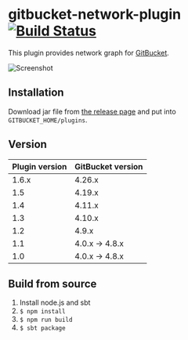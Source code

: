 # gitbucket-network-plugin [![Build Status](https://travis-ci.org/mrkm4ntr/gitbucket-network-plugin.svg?branch=master)](https://travis-ci.org/mrkm4ntr/gitbucket-network-plugin)

This plugin provides network graph for [GitBucket](https://github.com/gitbucket/gitbucket).

![Screenshot](https://github.com/mrkm4ntr/gitbucket-network-plugin/blob/img/readme.png)

## Installation

Download jar file from [the release page](https://github.com/mrkm4ntr/gitbucket-network-plugin/releases) and put into `GITBUCKET_HOME/plugins`.

## Version

Plugin version|GitBucket version
:---|:---
1.6.x|4.26.x
1.5|4.19.x
1.4|4.11.x
1.3|4.10.x
1.2|4.9.x
1.1|4.0.x -> 4.8.x
1.0|4.0.x -> 4.8.x

## Build from source

1. Install node.js and sbt
1. `$ npm install`
1. `$ npm run build`
1. `$ sbt package`
